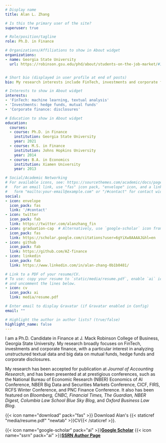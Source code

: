```yaml
---
# Display name
title: Alan L. Zhang

# Is this the primary user of the site?
superuser: true

# Role/position/tagline
role: Ph.D. in Finance

# Organizations/Affiliations to show in About widget
organizations:
- name: Georgia State University
  url: https://robinson.gsu.edu/phd/about/students-on-the-job-market/#1549566630557-5dfe99c0-93aa/


# Short bio (displayed in user profile at end of posts)
bio: My research interests include FinTech, investments and corporate finance.

# Interests to show in About widget
interests:
- 'FinTech: machine learning, textual analysis'
- 'Investments: hedge funds, mutual funds'
- 'Corporate finance: disclosures'

# Education to show in About widget
education:
  courses:
  - course: Ph.D. in Finance
    institution: Georgia State University
    year: 2021
  - course: M.S. in Finance
    institution: Johns Hopkins University 
    year: 2014
  - course: B.A. in Economics
    institution: Xiamen University
    year: 2013

# Social/Academic Networking
# For available icons, see: https://sourcethemes.com/academic/docs/page-builder/#icons
#   For an email link, use "fas" icon pack, "envelope" icon, and a link in the
#   form "mailto:your-email@example.com" or "/#contact" for contact widget.
social:
- icon: envelope
  icon_pack: fas
  link: '/#contact'
- icon: twitter
  icon_pack: fab
  link: https://twitter.com/alanzhang_fin
- icon: graduation-cap  # Alternatively, use `google-scholar` icon from `ai` icon pack
  icon_pack: fas
  link: https://scholar.google.com/citations?user=6gYiXw8AAAAJ&hl=en
- icon: github
  icon_pack: fab
  link: https://github.com/AZ-finance
- icon: linkedin
  icon_pack: fab
  link: https://www.linkedin.com/in/alan-zhang-0b1b0481/

# Link to a PDF of your resume/CV.
# To use: copy your resume to `static/media/resume.pdf`, enable `ai` icons in `params.toml`, 
# and uncomment the lines below.
- icon: cv
  icon_pack: ai
  link: media/resume.pdf

# Enter email to display Gravatar (if Gravatar enabled in Config)
email: ""

# Highlight the author in author lists? (true/false)
highlight_name: false
---
```


I am a Ph.D. Candidate in Finance at J. Mack Robinson College of Business, Georgia State University. My research broadly focuses on FinTech, investments and corporate finance, with a particular interest in analyzing unstructured textual data and big data on mutual funds, hedge funds and corporate disclosures.

My research has been accepted for publication at *Journal of Accounting Research*, and has been presented at at prestigious conferences, such as the National Bureau of Economic Research (NBER) Economics of AI Conference, NBER Big Data and Securities Markets Conference, CICF, FIRS, RCFS Winter Conference, and PNC Finance Conference. It also has been featured on *Bloomberg, CNBC, Financial Times, The Guardian, NBER Digest, Columbia Law School Blue Sky Blog*, and *Oxford Business Law Blog*.

{{< icon name="download" pack="fas" >}} Download Alan's {{< staticref "media/resume.pdf" "newtab" >}}CV{{< /staticref >}}.

{{< icon name="google-scholar" pack="ai" >}}[**Google Scholar**](https://scholar.google.com/citations?user=6gYiXw8AAAAJ&hl=en)
{{< icon name="ssrn" pack="ai" >}}[**SSRN Author Page**](https://papers.ssrn.com/sol3/cf_dev/AbsByAuth.cfm?per_id=2518912)

